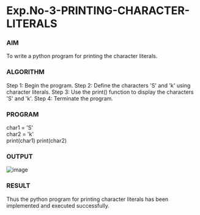 # Exp.No-3-PRINTING-CHARACTER-LITERALS
### AIM
To write a python program for printing the character literals.
### ALGORITHM

Step 1:	 Begin the program.
Step 2:	 Define the characters 'S' and 'k' using character literals.
Step 3:	 Use the print() function to display the characters 'S' and 'k'.
Step 4:	 Terminate the program.
### PROGRAM
char1 = 'S'  
char2 = 'k'  
print(char1)
print(char2)
### OUTPUT
![image](https://github.com/user-attachments/assets/6f7b4615-258a-40e7-a61c-f8db904eca32)

 
### RESULT
Thus the python program for printing character literals has been implemented and executed successfully.
